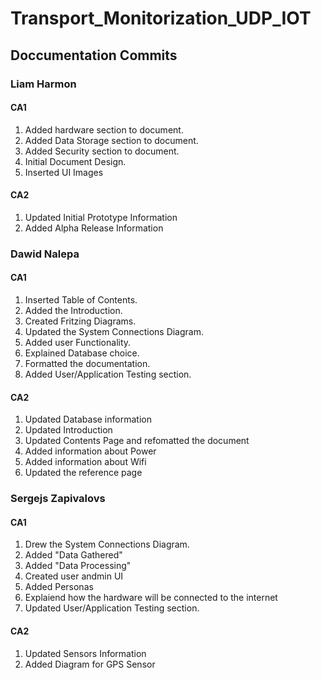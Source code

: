 # Transport_Monitorization_UDP_IOT

## Doccumentation Commits

### Liam Harmon
#### CA1
1. Added hardware section to document.
2. Added Data Storage section to document.
3. Added Security section to document.
4. Initial Document Design.
5. Inserted UI Images
#### CA2
1. Updated Initial Prototype Information
2. Added Alpha Release Information

### Dawid Nalepa
#### CA1
1. Inserted Table of Contents.
2. Added the Introduction.
3. Created Fritzing Diagrams.
4. Updated the System Connections Diagram.
5. Added user Functionality.
6. Explained Database choice.
7. Formatted the documentation.
8. Added User/Application Testing section.
#### CA2
1. Updated Database information
2. Updated Introduction
3. Updated Contents Page and refomatted the document
4. Added information about Power
5. Added information about Wifi
6. Updated the reference page


### Sergejs Zapivalovs
#### CA1
1. Drew the System Connections Diagram.
2. Added "Data Gathered"
3. Added "Data Processing"
4. Created user andmin UI
5. Added Personas
6. Explaiend how the hardware will be connected to the internet
7. Updated User/Application Testing section.
#### CA2
1. Updated Sensors Information
2. Added Diagram for GPS Sensor

